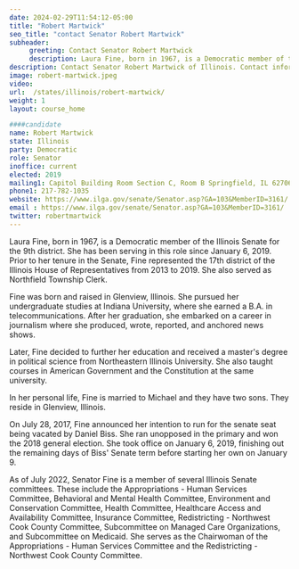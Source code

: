 ```yaml
---
date: 2024-02-29T11:54:12-05:00
title: "Robert Martwick"
seo_title: "contact Senator Robert Martwick"
subheader:
     greeting: Contact Senator Robert Martwick
     description: Laura Fine, born in 1967, is a Democratic member of the Illinois Senate for the 9th district. She has been serving in this role since January 6, 2019.
description: Contact Senator Robert Martwick of Illinois. Contact information for Robert Martwick includes email address, phone number, and mailing address.
image: robert-martwick.jpeg
video:
url:  /states/illinois/robert-martwick/
weight: 1
layout: course_home

####candidate
name: Robert Martwick
state: Illinois
party: Democratic
role: Senator
inoffice: current
elected: 2019
mailing1: Capitol Building Room Section C, Room B Springfield, IL 62706
phone1: 217-782-1035
website: https://www.ilga.gov/senate/Senator.asp?GA=103&MemberID=3161/
email : https://www.ilga.gov/senate/Senator.asp?GA=103&MemberID=3161/
twitter: robertmartwick
---
```


Laura Fine, born in 1967, is a Democratic member of the Illinois Senate for the 9th district. She has been serving in this role since January 6, 2019. Prior to her tenure in the Senate, Fine represented the 17th district of the Illinois House of Representatives from 2013 to 2019. She also served as Northfield Township Clerk.

Fine was born and raised in Glenview, Illinois. She pursued her undergraduate studies at Indiana University, where she earned a B.A. in telecommunications. After her graduation, she embarked on a career in journalism where she produced, wrote, reported, and anchored news shows.

Later, Fine decided to further her education and received a master's degree in political science from Northeastern Illinois University. She also taught courses in American Government and the Constitution at the same university.

In her personal life, Fine is married to Michael and they have two sons. They reside in Glenview, Illinois.

On July 28, 2017, Fine announced her intention to run for the senate seat being vacated by Daniel Biss. She ran unopposed in the primary and won the 2018 general election. She took office on January 6, 2019, finishing out the remaining days of Biss' Senate term before starting her own on January 9.

As of July 2022, Senator Fine is a member of several Illinois Senate committees. These include the Appropriations - Human Services Committee, Behavioral and Mental Health Committee, Environment and Conservation Committee, Health Committee, Healthcare Access and Availability Committee, Insurance Committee, Redistricting - Northwest Cook County Committee, Subcommittee on Managed Care Organizations, and Subcommittee on Medicaid. She serves as the Chairwoman of the Appropriations - Human Services Committee and the Redistricting - Northwest Cook County Committee.
